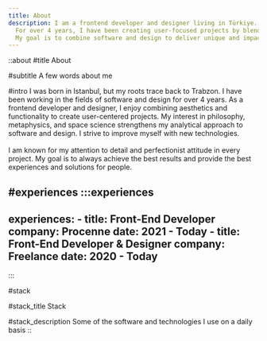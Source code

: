```yaml
---
title: About
description: I am a frontend developer and designer living in Türkiye. 
  For over 4 years, I have been creating user-focused projects by blending aesthetics and functionality. 
  My goal is to combine software and design to deliver unique and impactful experiences.
---
```


::about
#title
About

#subtitle
A few words about me

#intro
I was born in Istanbul, but my roots trace back to Trabzon. I have been working in the fields of software and design for over 4 years. As a frontend developer and designer, I enjoy combining aesthetics and functionality to create user-centered projects. My interest in philosophy, metaphysics, and space science strengthens my analytical approach to software and design. I strive to improve myself with new technologies.  
<br />
I am known for my attention to detail and perfectionist attitude in every project. My goal is to always achieve the best results and provide the best experiences and solutions for people.  

#experiences
  :::experiences
  ---
  experiences:
    - title: Front-End Developer
      company: Procenne
      date: 2021 - Today
    - title: Front-End Developer & Designer
      company: Freelance
      date: 2020 - Today
  ---
  :::

#stack

#stack_title
Stack

#stack_description
Some of the software and technologies I use on a daily basis
::
